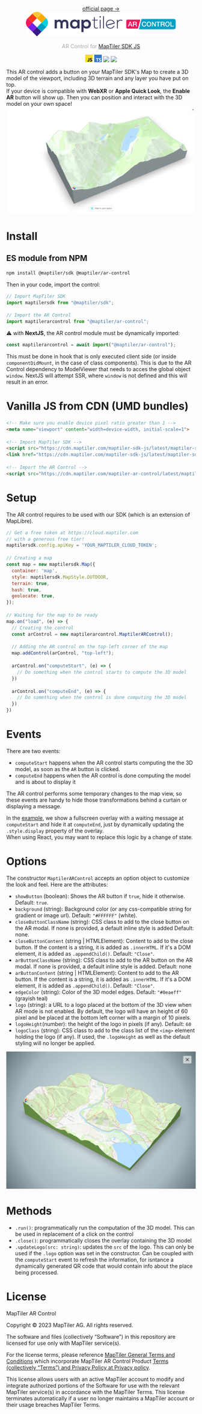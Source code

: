 <p align="center">
  <a href="https://docs.maptiler.com/sdk-js/">official page →</a><br>
  <img src="images/maptiler-ar-control-logo.svg" width="400px">
</p>

<p align="center" style="color: #AAA">
  AR Control for <a href="https://docs.maptiler.com/sdk-js/">MapTiler SDK JS</a>
</p>

<p align="center">
  <img src="images/JS-logo.svg" width="20px">
  <img src="images/TS-logo.svg" width="20px">
  <img src="https://img.shields.io/npm/v/@maptiler/ar-control"></img>
  <img src="https://img.shields.io/twitter/follow/maptiler?style=social"></img>
</p>

This AR control adds a button on your MapTiler SDK's Map to create a 3D model of the viewport, including 3D terrain and any layer you have put on top.  
If your device is compatible with **WebXR** or **Apple Quick Look**, the **Enable AR** button will show up. Then you can position and interact with the 3D model on your own space!
![screenshot of the project's 3D view](images/screenshot.jpg)

# Install
## ES module from NPM
```bash
npm install @maptiler/sdk @maptiler/ar-control
```

Then in your code, import the control:
```js
// Import MapTiler SDK
import maptilersdk from "@maptiler/sdk";

// Import the AR Control
import maptilerarcontrol from "@maptiler/ar-control";
```

⚠️ with **NextJS**, the AR control module must be dynamically imported:
```js
const maptilerarcontrol = await import("@maptiler/ar-control");
```
This must be done in  hook that is only executed client side (or inside `componentDidMount`, in the case of class components). This is due to the AR Control dependency to ModelViewer that needs to acces the global object `window`. NextJS will attempt SSR, where `window` is not defined and this will result in an error.

# Vanilla JS from CDN (UMD bundles)
```html
<!-- Make sure you enable device pixel ratio greater than 1 -->
<meta name="viewport" content="width=device-width, initial-scale=1">

<!-- Import MapTiler SDK -->
<script src="https://cdn.maptiler.com/maptiler-sdk-js/latest/maptiler-sdk.umd.min.js"></script>
<link href="https://cdn.maptiler.com/maptiler-sdk-js/latest/maptiler-sdk.css" rel="stylesheet" />

<!-- Import the AR Control -->
<script src="https://cdn.maptiler.com/maptiler-ar-control/latest/maptiler-ar-control.umd.js"></script>
```

# Setup
The AR control requires to be used with our SDK (which is an extension of MapLibre).   

```js
// Get a free token at https://cloud.maptiler.com
// with a generous free tier!
maptilersdk.config.apiKey = 'YOUR_MAPTILER_CLOUD_TOKEN';

// Creating a map
const map = new maptilersdk.Map({
  container: 'map',
  style: maptilersdk.MapStyle.OUTDOOR,
  terrain: true,
  hash: true,
  geolocate: true,
});

// Waiting for the map to be ready
map.on("load", (e) => {
  // Creating the control
  const arControl = new maptilerarcontrol.MaptilerARControl();
  
  // Adding the AR control on the top-left corner of the map
  map.addControl(arControl, "top-left");

  arControl.on("computeStart", (e) => {
    // Do something when the control starts to compute the 3D model 
  })

  arControl.on("computeEnd", (e) => {
    // Do something when the control is done computing the 3D model 
  })
})
```

# Events
There are two events:
- `computeStart` happens when the AR control starts computing the the 3D model, as soon as the `AR` button is clicked.
- `computeEnd` happens when the AR control is done computing the model and is about to display it

The AR control performs some temporary changes to the map view, so these events are handy to hide those transformations behind a curtain or displaying a message.

In the [example](./examples/index.html), we show a fullscreen overlay with a waiting message at `computeStart` and hide it at `computeEnd`, just by dynamically updating the `.style.display` property of the overlay.  
When using React, you may want to replace this logic by a change of state.

# Options
The constructor `MaptilerARControl` accepts an option object to customize the look and feel. Here are the attributes:
- `showButton` (boolean): Shows the AR button if `true`, hide it otherwise. Default: `true`.
- `background` (string): Background color (or any css-compatible string for gradient or image url). Default: `"#FFFFFF"` (white).
- `closeButtonClassName` (string): CSS class to add to the close button on the AR modal. If none is provided, a default inline style is added Default: none.
- `closeButtonContent` (string | HTMLElement): Content to add to the close button. If the content is a string, it is added as `.innerHTML`. If it's a DOM element, it is added as `.appendChild()`. Default: `"Close"`.
- `arButtonClassName` (string): CSS class to add to the AR button on the AR modal. If none is provided, a default inline style is added. Default: none
- `arButtonContent` (string | HTMLElement): Content to add to the AR button. If the content is a string, it is added as `.innerHTML`. If it's a DOM element, it is added as `.appendChild()`. Default: `"Close"`.
- `edgeColor` (string): Color of the 3D model edges. Default: `"#0eaeff"` (grayish teal)
- `logo` (string): a URL to a logo placed at the bottom of the 3D view when AR mode is not enabled. By default, the logo will have an height of 60 pixel and be placed at the bottom left corner with a margin of 10 pixels.
- `logoHeight`(number): the height of the logo in pixels (if any). Default: `60`
- `logoClass` (string): CSS class to add to the class list of the `<img>` element holding the logo (if any). If used, the `.logoHeight` as well as the default styling will no longer be applied.

![](images/screenshot2.jpg)

# Methods

- `.run()`: programmatically run the computation of the 3D model. This can be used in replacement of a click on the control
- `.close()`: programmatically closes the overlay containing the 3D model
- `.updateLogo(src: string)`: updates the `src` of the logo. This can only be used if the `.logo` option was set in the constructor. Can be coupled with the `computeStart` event to refresh the information, for isntance a dynamically generated QR code that would contain info about the place being processed.

# License
MapTiler AR Control

Copyright © 2023 MapTiler AG. All rights reserved.

The software and files (collectively “Software”) in this repository are licensed for use only with MapTiler service(s). 

For the license terms, please reference  [MapTiler General Terms and Conditions](https://www.maptiler.com/terms/) which incorporate MapTiler AR Control Product [Terms (collectively “Terms”) and Privacy Policy at Privacy policy](https://www.maptiler.com/privacy-policy). 

This license allows users with an active MapTiler account to modify and integrate authorized portions of the Software for use with the relevant MapTiler service(s) in accordance with the MapTiler Terms. This license terminates automatically if a user no longer maintains a MapTiler account or their usage breaches MapTiler Terms. 